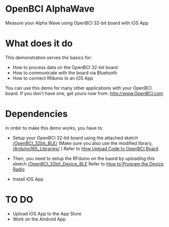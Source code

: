 # OpenBCI AlphaWave
Measure your Alpha Wave using OpenBCI 32-bit board with iOS App


# What does it do
This demonstration serves the basics for:
- How to process data on the OpenBCI 32-bit board
- How to communicate with the board via Bluetooth
- How to connect Rfdunio to an iOS App

You can use this demo for many other applications with your OpenBCI board. If you don't have one, get yours now from: http://www.OpenBCI.com

# Dependencies
In order to make this demo works, you have to:

- Setup your OpenBCI 32-bit board using the attached sketch [/OpenBCI_32bit_BLE/](/OpenBCI_32bit_BLE/) (Make sure you also use the modified library, [/Arduino165_Libraries/](/Arduino165_Libraries/) ) Refer to [How Upload Code to OpenBCI Board](http://docs.openbci.com/tutorials/02-Upload_Code_to_OpenBCI_Board)

- Then, you need to setup the RFduino on the baord by uploading this sketch [/OpenBCI_32bit_Device_BLE](/OpenBCI_32bit_Device_BLE/) Refer to [How to Program the Device Radio](http://docs.openbci.com/tutorials/03-Upload_Code_to_OpenBCI_Dongle#uploading-device-firmware-to-openbci-boards-program-device-radio-with-openbci-dongle)

- Install iOS App

# TO DO
- Upload iOS App to the App Store
- Work on the Android App
